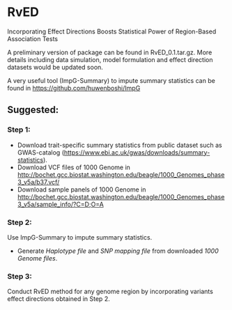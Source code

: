 # RvED
Incorporating Effect Directions Boosts Statistical Power  of Region-Based Association Tests

A preliminary version of package can be found in RvED_0.1.tar.gz. More details including data simulation, model formulation and effect direction datasets would be updated soon. 

A very useful tool (ImpG-Summary) to impute summary statistics can be found in https://github.com/huwenboshi/ImpG

## Suggested:
### Step 1: 
- Download trait-specific summary statistics from public dataset such as GWAS-catalog (https://www.ebi.ac.uk/gwas/downloads/summary-statistics).
- Download VCF files of 1000 Genome in http://bochet.gcc.biostat.washington.edu/beagle/1000_Genomes_phase3_v5a/b37.vcf/
- Download sample panels of 1000 Genome in http://bochet.gcc.biostat.washington.edu/beagle/1000_Genomes_phase3_v5a/sample_info/?C=D;O=A

### Step 2: 
Use ImpG-Summary to impute summary statistics.
- Generate *Haplotype file* and *SNP mapping file* from downloaded *1000 Genome files*.

### Step 3: 
Conduct RvED method for any genome region by incorporating variants effect directions obtained in Step 2.


